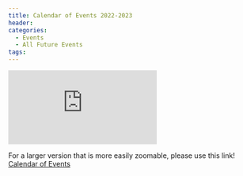 ```yaml
---
title: Calendar of Events 2022-2023
header:
categories:
  - Events
  - All Future Events
tags:
---
```


![Future Events](https://lwvpullman.org/assets/PDFs/2022-09-04--2022-23calendarPAGE1.pdf)


For a larger version that is more easily zoomable, please use this link! [Calendar of Events](https://lwvpullman.org/assets/PDFs/2022-09-04--2022-23calendar.pdf)

